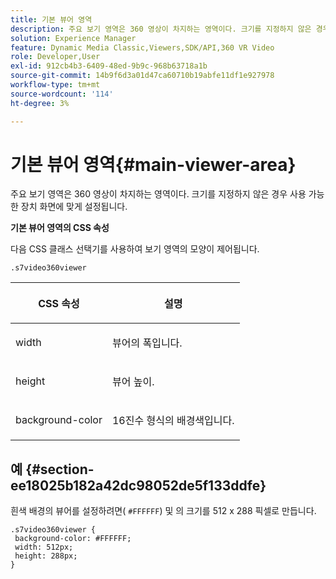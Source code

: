 ```yaml
---
title: 기본 뷰어 영역
description: 주요 보기 영역은 360 영상이 차지하는 영역이다. 크기를 지정하지 않은 경우 사용 가능한 장치 화면에 맞게 설정됩니다.
solution: Experience Manager
feature: Dynamic Media Classic,Viewers,SDK/API,360 VR Video
role: Developer,User
exl-id: 912cb4b3-6409-48ed-9b9c-968b63718a1b
source-git-commit: 14b9f6d3a01d47ca60710b19abfe11df1e927978
workflow-type: tm+mt
source-wordcount: '114'
ht-degree: 3%

---
```


# 기본 뷰어 영역{#main-viewer-area}

주요 보기 영역은 360 영상이 차지하는 영역이다. 크기를 지정하지 않은 경우 사용 가능한 장치 화면에 맞게 설정됩니다.

<!--<a id="section_061E550C1C1D4DB2BD663A898895B38C"></a>-->

**기본 뷰어 영역의 CSS 속성**

다음 CSS 클래스 선택기를 사용하여 보기 영역의 모양이 제어됩니다.

```
.s7video360viewer
```

<table id="table_94EE3F5BBE4547C0B4943471CEE7EDE4"> 
 <thead> 
  <tr> 
   <th colname="col1" class="entry"> <p> CSS 속성 </p> </th> 
   <th colname="col2" class="entry"> <p>설명 </p> </th> 
  </tr> 
 </thead>
 <tbody> 
  <tr> 
   <td colname="col1"> <p> <span class="codeph"> width </span> </p> </td> 
   <td colname="col2"> <p>뷰어의 폭입니다. </p> </td> 
  </tr> 
  <tr> 
   <td colname="col1"> <p> <span class="codeph"> height </span> </p> </td> 
   <td colname="col2"> <p>뷰어 높이. </p> </td> 
  </tr> 
  <tr> 
   <td colname="col1"> <p> <span class="codeph"> background-color </span> </p> </td> 
   <td colname="col2"> <p> 16진수 형식의 배경색입니다. </p> </td> 
  </tr> 
 </tbody> 
</table>

## 예 {#section-ee18025b182a42dc98052de5f133ddfe}

흰색 배경의 뷰어를 설정하려면( `#FFFFFF`) 및 의 크기를 512 x 288 픽셀로 만듭니다.

```
.s7video360viewer { 
 background-color: #FFFFFF; 
 width: 512px; 
 height: 288px;  
}
```
